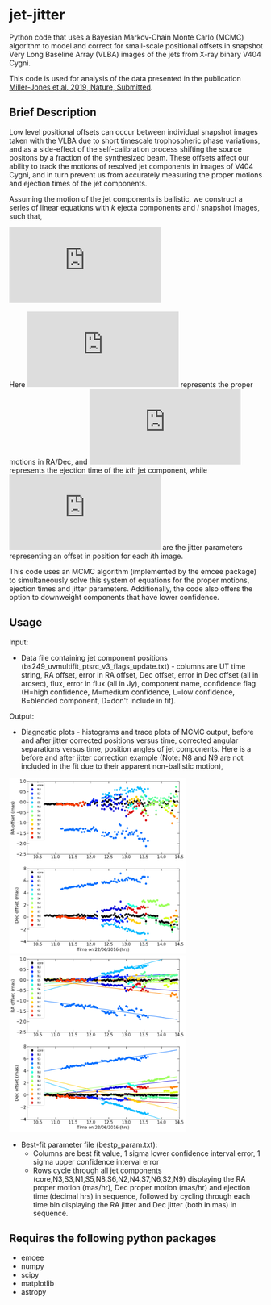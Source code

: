 # jet-jitter
Python code that uses a Bayesian Markov-Chain Monte Carlo (MCMC) algorithm to model and correct for small-scale positional offsets in snapshot Very Long Baseline Array (VLBA) images of the jets from X-ray binary V404 Cygni.

This code is used for analysis of the data presented in the publication [Miller-Jones et al. 2019, Nature, Submitted]().

## Brief Description
Low level positional offsets can occur between individual snapshot images taken with the VLBA due to short timescale trophospheric phase variations, and as a side-effect of the self-calibration process shifting the source positons by a fraction of the synthesized beam. These offsets affect our ability to track the motions of resolved jet components in images of V404 Cygni, and in turn prevent us from accurately measuring the proper motions and ejection times of the jet components.

Assuming the motion of the jet components is ballistic, we construct a series of linear equations with *k* ejecta components and *i* snapshot images, such that,

![equation](https://latex.codecogs.com/gif.latex?%5Cbegin%7Balign%7D%5Cnonumber%20%7B%5Crm%20RA%7D_%7Bik%7D%26%3D%5Cmu_%7B%7B%5Crm%20ra%7D%2Ck%7D%28t_i-t_%7B%7B%5Crm%20ej%7D%2Ck%7D%29&plus;J_%7B%7B%5Crm%20ra%7D%2Ci%7D%2C%5C%5C%5Cnonumber%20%26%5C%2C%5C%2C%5C%2C%5C%2C%5C%2C%5C%2C%5C%2C%5C%2C%5C%2C%5C%2C%5C%2C%5C%2C%5C%2C%5C%2C%5C%2C%5C%2C%5C%2C%5C%2C%5C%2C%5C%2C%7B%5Crm%20and%7D%5C%5C%5Cnonumber%20%7B%5Crm%20Dec%7D_%7Bik%7D%26%3D%5Cmu_%7B%7B%5Crm%20dec%7D%2Ck%7D%28t_i-t_%7B%7B%5Crm%20ej%7D%2Ck%7D%29&plus;J_%7B%7B%5Crm%20dec%7D%2Ci%7D.%5C%5C%5Cnonumber%20%5Cend%7Balign%7D)

Here  ![equation](https://latex.codecogs.com/gif.latex?%5Cmu_%7B%7B%5Crm%20ra/dec%7D%2Ck%7D)  represents the proper motions in RA/Dec, and  ![equation](https://latex.codecogs.com/gif.latex?t_%7B%7B%5Crm%20ej%7D%2Ck%7D)  represents the ejection time of the *k*th jet component, while  ![equation](https://latex.codecogs.com/gif.latex?J_%7B%7B%5Crm%20ra/dec%7D%2Ci%7D)  are the jitter parameters representing an offset in position for each *i*th image.

This code uses an MCMC algorithm (implemented by the emcee package) to simultaneously solve this system of equations for the proper motions, ejection times and jitter parameters. Additionally, the code also offers the option to downweight components that have lower confidence.

## Usage
Input: 
* Data file containing jet component positions (bs249_uvmultifit_ptsrc_v3_flags_update.txt) - columns are UT time string, RA offset, error in RA offset, Dec offset, error in Dec offset (all in arcsec), flux, error in flux (all in Jy), component name, confidence flag (H=high confidence, M=medium confidence, L=low confidence, B=blended component, D=don't include in fit). 

Output:
* Diagnostic plots - histograms and trace plots of MCMC output, before and after jitter corrected positions versus time, corrected angular separations versus time, position angles of jet components. Here is a before and after jitter correction example (Note: N8 and N9 are not included in the fit due to their apparent non-ballistic motion),

<img src="docs/VLBA_positions_before.png" width="350" height="350" title='Before'><img src="docs/VLBA_positions_after.png" width="350" height="350" title='After'>


* Best-fit parameter file (bestp_param.txt):
  * Columns are best fit value, 1 sigma lower confidence interval error, 1 sigma upper confidence interval error
  * Rows cycle through all jet components (core,N3,S3,N1,S5,N8,S6,N2,N4,S7,N6,S2,N9) displaying the RA proper motion (mas/hr), Dec proper motion (mas/hr) and ejection time (decimal hrs) in sequence, followed by cycling through each time bin displaying the RA jitter and Dec jitter (both in mas) in sequence.

## Requires the following python packages
* emcee
* numpy
* scipy
* matplotlib
* astropy
